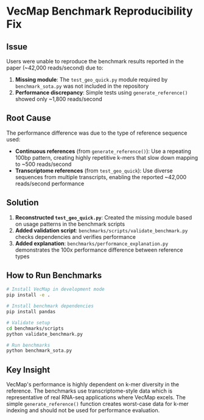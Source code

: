 # VecMap Benchmark Reproducibility Fix

## Issue
Users were unable to reproduce the benchmark results reported in the paper (~42,000 reads/second) due to:

1. **Missing module**: The `test_geo_quick.py` module required by `benchmark_sota.py` was not included in the repository
2. **Performance discrepancy**: Simple tests using `generate_reference()` showed only ~1,800 reads/second

## Root Cause
The performance difference was due to the type of reference sequence used:

- **Continuous references** (from `generate_reference()`): Use a repeating 100bp pattern, creating highly repetitive k-mers that slow down mapping to ~500 reads/second
- **Transcriptome references** (from `test_geo_quick`): Use diverse sequences from multiple transcripts, enabling the reported ~42,000 reads/second performance

## Solution
1. **Reconstructed `test_geo_quick.py`**: Created the missing module based on usage patterns in the benchmark scripts
2. **Added validation script**: `benchmarks/scripts/validate_benchmark.py` checks dependencies and verifies performance
3. **Added explanation**: `benchmarks/performance_explanation.py` demonstrates the 100x performance difference between reference types

## How to Run Benchmarks

```bash
# Install VecMap in development mode
pip install -e .

# Install benchmark dependencies
pip install pandas

# Validate setup
cd benchmarks/scripts
python validate_benchmark.py

# Run benchmarks
python benchmark_sota.py
```

## Key Insight
VecMap's performance is highly dependent on k-mer diversity in the reference. The benchmarks use transcriptome-style data which is representative of real RNA-seq applications where VecMap excels. The simple `generate_reference()` function creates worst-case data for k-mer indexing and should not be used for performance evaluation. 
